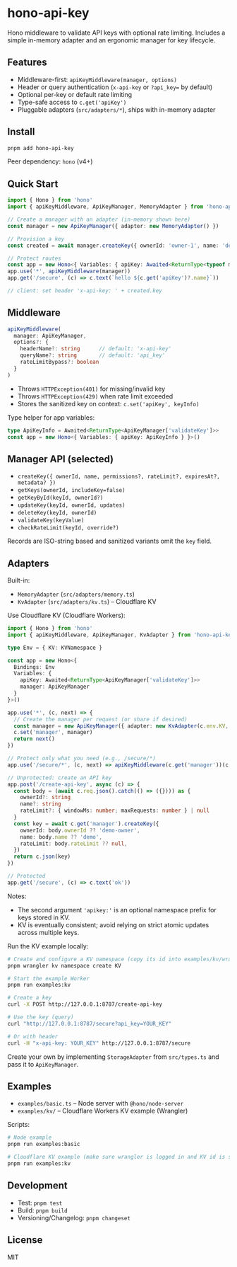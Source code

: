 # hono-api-key

Hono middleware to validate API keys with optional rate limiting. Includes a simple in-memory adapter and an ergonomic manager for key lifecycle.

## Features

- Middleware-first: `apiKeyMiddleware(manager, options)`
- Header or query authentication (`x-api-key` or `?api_key=` by default)
- Optional per-key or default rate limiting
- Type-safe access to `c.get('apiKey')`
- Pluggable adapters (`src/adapters/*`), ships with in-memory adapter

## Install

```bash
pnpm add hono-api-key
```

Peer dependency: `hono` (v4+)

## Quick Start

```ts
import { Hono } from 'hono'
import { apiKeyMiddleware, ApiKeyManager, MemoryAdapter } from 'hono-api-key'

// Create a manager with an adapter (in-memory shown here)
const manager = new ApiKeyManager({ adapter: new MemoryAdapter() })

// Provision a key
const created = await manager.createKey({ ownerId: 'owner-1', name: 'demo' })

// Protect routes
const app = new Hono<{ Variables: { apiKey: Awaited<ReturnType<typeof manager.validateKey>> } }>()
app.use('*', apiKeyMiddleware(manager))
app.get('/secure', (c) => c.text(`hello ${c.get('apiKey')?.name}`))

// client: set header 'x-api-key: ' + created.key
```

## Middleware

```ts
apiKeyMiddleware(
  manager: ApiKeyManager,
  options?: {
    headerName?: string      // default: 'x-api-key'
    queryName?: string       // default: 'api_key'
    rateLimitBypass?: boolean
  }
)
```

- Throws `HTTPException(401)` for missing/invalid key
- Throws `HTTPException(429)` when rate limit exceeded
- Stores the sanitized key on context: `c.set('apiKey', keyInfo)`

Type helper for app variables:

```ts
type ApiKeyInfo = Awaited<ReturnType<ApiKeyManager['validateKey']>>
const app = new Hono<{ Variables: { apiKey: ApiKeyInfo } }>()
```

## Manager API (selected)

- `createKey({ ownerId, name, permissions?, rateLimit?, expiresAt?, metadata? })`
- `getKeys(ownerId, includeKey=false)`
- `getKeyById(keyId, ownerId?)`
- `updateKey(keyId, ownerId, updates)`
- `deleteKey(keyId, ownerId)`
- `validateKey(keyValue)`
- `checkRateLimit(keyId, override?)`

Records are ISO-string based and sanitized variants omit the `key` field.

## Adapters

Built-in:

- `MemoryAdapter` (`src/adapters/memory.ts`)
- `KvAdapter` (`src/adapters/kv.ts`) – Cloudflare KV

Use Cloudflare KV (Cloudflare Workers):

```ts
import { Hono } from 'hono'
import { apiKeyMiddleware, ApiKeyManager, KvAdapter } from 'hono-api-key'

type Env = { KV: KVNamespace }

const app = new Hono<{
  Bindings: Env
  Variables: {
    apiKey: Awaited<ReturnType<ApiKeyManager['validateKey']>>
    manager: ApiKeyManager
  }
}>()

app.use('*', (c, next) => {
  // Create the manager per request (or share if desired)
  const manager = new ApiKeyManager({ adapter: new KvAdapter(c.env.KV, 'apikey:') })
  c.set('manager', manager)
  return next()
})

// Protect only what you need (e.g., /secure/*)
app.use('/secure/*', (c, next) => apiKeyMiddleware(c.get('manager'))(c, next))

// Unprotected: create an API key
app.post('/create-api-key', async (c) => {
  const body = (await c.req.json().catch(() => ({}))) as {
    ownerId?: string
    name?: string
    rateLimit?: { windowMs: number; maxRequests: number } | null
  }
  const key = await c.get('manager').createKey({
    ownerId: body.ownerId ?? 'demo-owner',
    name: body.name ?? 'demo',
    rateLimit: body.rateLimit ?? null,
  })
  return c.json(key)
})

// Protected
app.get('/secure', (c) => c.text('ok'))
```

Notes:

- The second argument `'apikey:'` is an optional namespace prefix for keys stored in KV.
- KV is eventually consistent; avoid relying on strict atomic updates across multiple keys.

Run the KV example locally:

```bash
# Create and configure a KV namespace (copy its id into examples/kv/wrangler.jsonc)
pnpm wrangler kv namespace create KV

# Start the example Worker
pnpm run examples:kv

# Create a key
curl -X POST http://127.0.0.1:8787/create-api-key

# Use the key (query)
curl "http://127.0.0.1:8787/secure?api_key=YOUR_KEY"

# Or with header
curl -H "x-api-key: YOUR_KEY" http://127.0.0.1:8787/secure
```

Create your own by implementing `StorageAdapter` from `src/types.ts` and pass it to `ApiKeyManager`.

## Examples

- `examples/basic.ts` – Node server with `@hono/node-server`
- `examples/kv/` – Cloudflare Workers KV example (Wrangler)

Scripts:

```bash
# Node example
pnpm run examples:basic

# Cloudflare KV example (make sure wrangler is logged in and KV id is set)
pnpm run examples:kv
```

## Development

- Test: `pnpm test`
- Build: `pnpm build`
- Versioning/Changelog: `pnpm changeset`

## License

MIT
